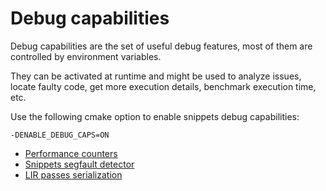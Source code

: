 # Debug capabilities
Debug capabilities are the set of useful debug features, most of them are controlled by environment variables.

They can be activated at runtime and might be used to analyze issues, locate faulty code, get more execution details, benchmark execution time, etc.

Use the following cmake option to enable snippets debug capabilities:

`-DENABLE_DEBUG_CAPS=ON`

* [Performance counters](perf_count.md)
* [Snippets segfault detector](snippets_segfault_detector.md)
* [LIR passes serialization](LIR_passes_serialization.md)